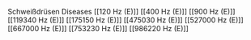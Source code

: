Schweißdrüsen Diseases
[[120 Hz (E)]]
[[400 Hz (E)]]
[[900 Hz (E)]]
[[119340 Hz (E)]]
[[175150 Hz (E)]]
[[475030 Hz (E)]]
[[527000 Hz (E)]]
[[667000 Hz (E)]]
[[753230 Hz (E)]]
[[986220 Hz (E)]]